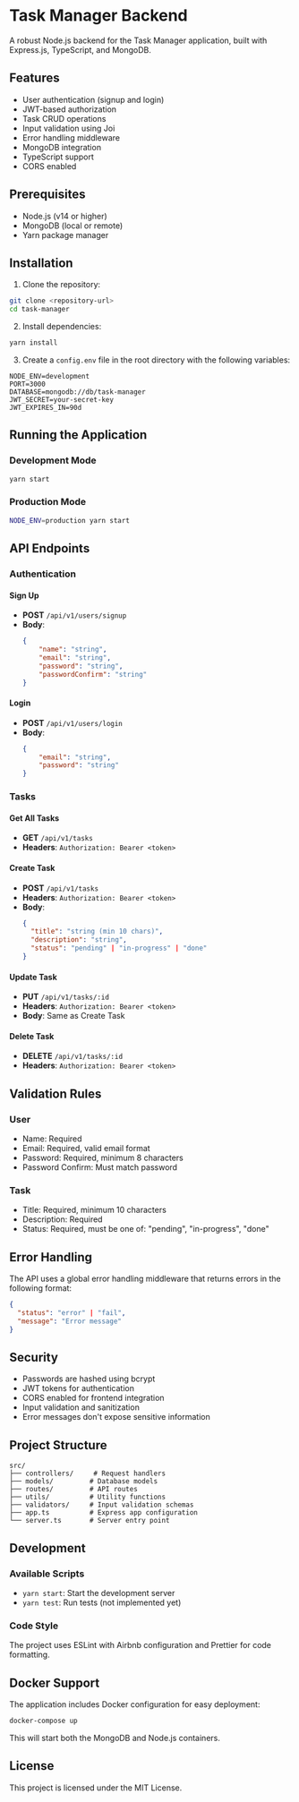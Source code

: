 # Task Manager Backend

A robust Node.js backend for the Task Manager application, built with Express.js, TypeScript, and MongoDB.

## Features

- User authentication (signup and login)
- JWT-based authorization
- Task CRUD operations
- Input validation using Joi
- Error handling middleware
- MongoDB integration
- TypeScript support
- CORS enabled

## Prerequisites

- Node.js (v14 or higher)
- MongoDB (local or remote)
- Yarn package manager

## Installation

1. Clone the repository:

```bash
git clone <repository-url>
cd task-manager
```

2. Install dependencies:

```bash
yarn install
```

3. Create a `config.env` file in the root directory with the following variables:

```env
NODE_ENV=development
PORT=3000
DATABASE=mongodb://db/task-manager
JWT_SECRET=your-secret-key
JWT_EXPIRES_IN=90d
```

## Running the Application

### Development Mode

```bash
yarn start
```

### Production Mode

```bash
NODE_ENV=production yarn start
```

## API Endpoints

### Authentication

#### Sign Up

- **POST** `/api/v1/users/signup`
- **Body**:
    ```json
    {
        "name": "string",
        "email": "string",
        "password": "string",
        "passwordConfirm": "string"
    }
    ```

#### Login

- **POST** `/api/v1/users/login`
- **Body**:
    ```json
    {
        "email": "string",
        "password": "string"
    }
    ```

### Tasks

#### Get All Tasks

- **GET** `/api/v1/tasks`
- **Headers**: `Authorization: Bearer <token>`

#### Create Task

- **POST** `/api/v1/tasks`
- **Headers**: `Authorization: Bearer <token>`
- **Body**:
    ```json
    {
      "title": "string (min 10 chars)",
      "description": "string",
      "status": "pending" | "in-progress" | "done"
    }
    ```

#### Update Task

- **PUT** `/api/v1/tasks/:id`
- **Headers**: `Authorization: Bearer <token>`
- **Body**: Same as Create Task

#### Delete Task

- **DELETE** `/api/v1/tasks/:id`
- **Headers**: `Authorization: Bearer <token>`

## Validation Rules

### User

- Name: Required
- Email: Required, valid email format
- Password: Required, minimum 8 characters
- Password Confirm: Must match password

### Task

- Title: Required, minimum 10 characters
- Description: Required
- Status: Required, must be one of: "pending", "in-progress", "done"

## Error Handling

The API uses a global error handling middleware that returns errors in the following format:

```json
{
  "status": "error" | "fail",
  "message": "Error message"
}
```

## Security

- Passwords are hashed using bcrypt
- JWT tokens for authentication
- CORS enabled for frontend integration
- Input validation and sanitization
- Error messages don't expose sensitive information

## Project Structure

```
src/
├── controllers/     # Request handlers
├── models/         # Database models
├── routes/         # API routes
├── utils/          # Utility functions
├── validators/     # Input validation schemas
├── app.ts          # Express app configuration
└── server.ts       # Server entry point
```

## Development

### Available Scripts

- `yarn start`: Start the development server
- `yarn test`: Run tests (not implemented yet)

### Code Style

The project uses ESLint with Airbnb configuration and Prettier for code formatting.

## Docker Support

The application includes Docker configuration for easy deployment:

```bash
docker-compose up
```

This will start both the MongoDB and Node.js containers.

## License

This project is licensed under the MIT License.
